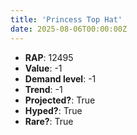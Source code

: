 ```yaml
---
title: 'Princess Top Hat'
date: 2025-08-06T00:00:00Z
---
```

- **RAP**: 12495
- **Value**: -1
- **Demand level**: -1
- **Trend**: -1
- **Projected?**: True
- **Hyped?**: True
- **Rare?**: True
